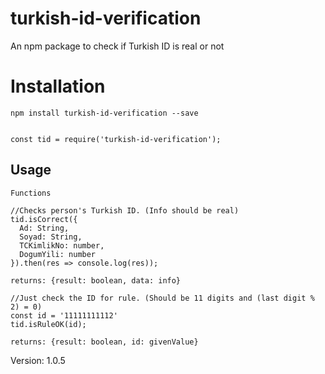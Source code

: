 # turkish-id-verification

An npm package to check if Turkish ID is real or not

# Installation

` npm install turkish-id-verification --save `

```

const tid = require('turkish-id-verification');

```

## Usage

```
Functions

//Checks person's Turkish ID. (Info should be real)
tid.isCorrect({
  Ad: String,
  Soyad: String,
  TCKimlikNo: number,
  DogumYili: number
}).then(res => console.log(res));

returns: {result: boolean, data: info}

//Just check the ID for rule. (Should be 11 digits and (last digit % 2) = 0)
const id = '11111111112'
tid.isRuleOK(id);

returns: {result: boolean, id: givenValue}
```


Version: 1.0.5
